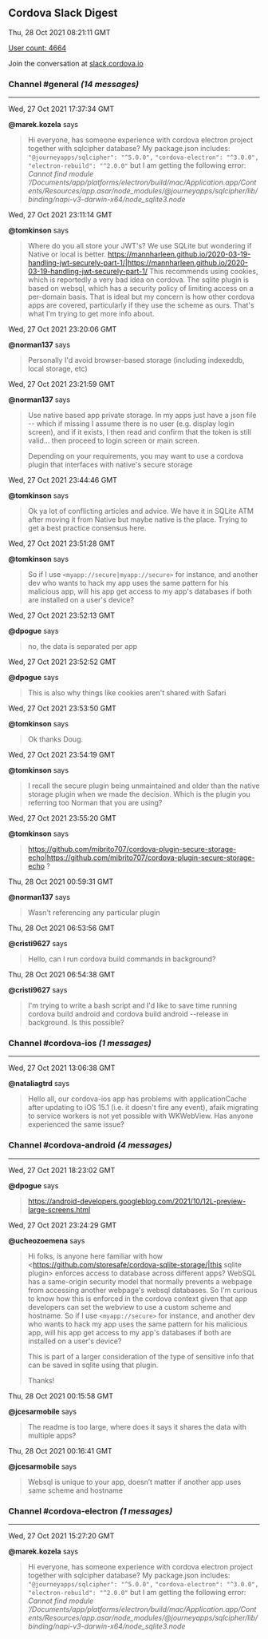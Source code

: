 ## Cordova Slack Digest
Thu, 28 Oct 2021 08:21:11 GMT

[User count: 4664](https://cordova.slack.com/)


Join the conversation at [slack.cordova.io](http://slack.cordova.io/)

### __Channel #general__ _(14 messages)_
---

Wed, 27 Oct 2021 17:37:34 GMT

__@marek.kozela__ says 
> Hi everyone, has someone experience with cordova electron project together with sqlcipher database?
> My package.json includes:
> `"@journeyapps/sqlcipher": "^5.0.0",`
> `"cordova-electron": "^3.0.0",`
> `"electron-rebuild": "^2.0.0"`
> but I am getting the following error:
> _Cannot find module ’/Documents/app/platforms/electron/build/mac/Application.app/Contents/Resources/app.asar/node_modules/@journeyapps/sqlcipher/lib/binding/napi-v3-darwin-x64/node_sqlite3.node_
> 

Wed, 27 Oct 2021 23:11:14 GMT

__@tomkinson__ says 
> Where do you all store your JWT's? We use SQLite but wondering if Native or local is better. <https://mannharleen.github.io/2020-03-19-handling-jwt-securely-part-1/|https://mannharleen.github.io/2020-03-19-handling-jwt-securely-part-1/>
> This recommends using cookies, which is reportedly a very bad idea on cordova. The sqlite plugin is based on websql, which has a security policy of limiting access on a per-domain basis. That is ideal but my concern is how other cordova apps are covered, particularly if they use the scheme as ours. That's what I'm trying to get more info about.
> 

Wed, 27 Oct 2021 23:20:06 GMT

__@norman137__ says 
> Personally I'd avoid browser-based storage (including indexeddb, local storage, etc)
> 

Wed, 27 Oct 2021 23:21:59 GMT

__@norman137__ says 
> Use native based app private storage. In my apps just have a json file -- which if missing I assume there is no user (e.g. display login screen), and if it exists, I then read and confirm that the token is still valid... then proceed to login screen or main screen.
> 
> Depending on your requirements, you may want to use a cordova plugin that interfaces with native's secure storage
> 

Wed, 27 Oct 2021 23:44:46 GMT

__@tomkinson__ says 
> Ok ya lot of conflicting articles and advice. We have it in SQLite ATM after moving it from Native but maybe native is the place. Trying to get a best practice consensus here.
> 

Wed, 27 Oct 2021 23:51:28 GMT

__@tomkinson__ says 
> So if I use `<myapp://secure|myapp://secure>` for instance, and another dev who wants to hack my app uses the same pattern for his malicious app, will his app get access to my app's databases if both are installed on a user's device?
> 

Wed, 27 Oct 2021 23:52:13 GMT

__@dpogue__ says 
> no, the data is separated per app
> 

Wed, 27 Oct 2021 23:52:52 GMT

__@dpogue__ says 
> This is also why things like cookies aren't shared with Safari
> 

Wed, 27 Oct 2021 23:53:50 GMT

__@tomkinson__ says 
> Ok thanks Doug.
> 

Wed, 27 Oct 2021 23:54:19 GMT

__@tomkinson__ says 
> I recall the secure plugin being unmaintained and older than the native storage plugin when we made the decision. Which is the plugin you referring too Norman that you are using?
> 

Wed, 27 Oct 2021 23:55:20 GMT

__@tomkinson__ says 
> <https://github.com/mibrito707/cordova-plugin-secure-storage-echo|https://github.com/mibrito707/cordova-plugin-secure-storage-echo> ?
> 

Thu, 28 Oct 2021 00:59:31 GMT

__@norman137__ says 
> Wasn't referencing any particular plugin
> 

Thu, 28 Oct 2021 06:53:56 GMT

__@cristi9627__ says 
> Hello, can I run cordova build commands in background?
> 

Thu, 28 Oct 2021 06:54:38 GMT

__@cristi9627__ says 
> I'm trying to write a bash script and I'd like to save time running cordova build android and cordova build android --release in background. Is this possible?
> 

### __Channel #cordova-ios__ _(1 messages)_
---

Wed, 27 Oct 2021 13:06:38 GMT

__@nataliagtrd__ says 
> Hello all,
> our cordova-ios app has problems with applicationCache after updating to iOS 15.1 (i.e. it doesn't fire any event), afaik migrating to service workers is not yet possible with WKWebView. Has anyone experienced the same issue?
> 

### __Channel #cordova-android__ _(4 messages)_
---

Wed, 27 Oct 2021 18:23:02 GMT

__@dpogue__ says 
> <https://android-developers.googleblog.com/2021/10/12L-preview-large-screens.html>
> 

Wed, 27 Oct 2021 23:24:29 GMT

__@ucheozoemena__ says 
> Hi folks, is anyone here familiar with how <https://github.com/storesafe/cordova-sqlite-storage/|this sqlite plugin> enforces access to database across different apps? WebSQL has a same-origin security model that normally prevents a webpage from accessing another webpage's websql databases. So I'm curious to know how this is enforced in the cordova context given that app developers can set the webview to use a custom scheme and hostname. So if I use `<myapp://secure>` for instance, and another dev who wants to hack my app uses the same pattern for his malicious app, will his app get access to my app's databases if both are installed on a user's device?
> 
> This is part of a larger consideration of the type of sensitive info that can be saved in sqlite using that plugin.
> 
> Thanks!
> 

Thu, 28 Oct 2021 00:15:58 GMT

__@jcesarmobile__ says 
> The readme is too large, where does it says it shares the data with multiple apps?
> 

Thu, 28 Oct 2021 00:16:41 GMT

__@jcesarmobile__ says 
> Websql is unique to your app, doesn’t matter if another app uses same scheme and hostname 
> 

### __Channel #cordova-electron__ _(1 messages)_
---

Wed, 27 Oct 2021 15:27:20 GMT

__@marek.kozela__ says 
> Hi everyone, has someone experience with cordova electron project together with sqlcipher database?
> My package.json includes:
> `"@journeyapps/sqlcipher": "^5.0.0",`
> `"cordova-electron": "^3.0.0",`
> `"electron-rebuild": "^2.0.0"`
> but I am getting the following error:
> _Cannot find module ’/Documents/app/platforms/electron/build/mac/Application.app/Contents/Resources/app.asar/node_modules/@journeyapps/sqlcipher/lib/binding/napi-v3-darwin-x64/node_sqlite3.node_
> 
